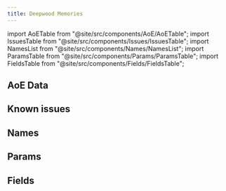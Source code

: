 ```yaml
---
title: Deepwood Memories
---
```


import AoETable from "@site/src/components/AoE/AoETable";
import IssuesTable from "@site/src/components/Issues/IssuesTable";
import NamesList from "@site/src/components/Names/NamesList";
import ParamsTable from "@site/src/components/Params/ParamsTable";
import FieldsTable from "@site/src/components/Fields/FieldsTable";

## AoE Data

<AoETable item_key="deepwoodmemories" data_src="artifact" />

## Known issues

<IssuesTable item_key="deepwoodmemories" data_src="artifact" />

## Names

<NamesList item_key="deepwoodmemories" data_src="artifact" />

## Params

<ParamsTable item_key="deepwoodmemories" data_src="artifact" />

## Fields

<FieldsTable item_key="deepwoodmemories" data_src="artifact" />
